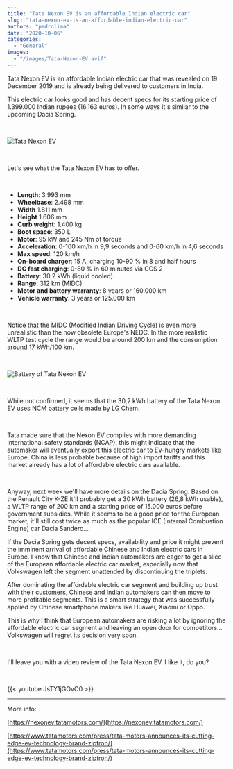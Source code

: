 ```yaml
---
title: "Tata Nexon EV is an affordable Indian electric car"
slug: "tata-nexon-ev-is-an-affordable-indian-electric-car"
authors: "pedrolima"
date: "2020-10-06"
categories:
  - "General"
images:
  - "/images/Tata-Nexon-EV.avif"
---
```


Tata Nexon EV is an affordable Indian electric car that was revealed on 19 December 2019 and is already being delivered to customers in India.

This electric car looks good and has decent specs for its starting price of 1.399.000 Indian rupees (16.163 euros). In some ways it's similar to the upcoming Dacia Spring.

 

![Tata Nexon EV](images/Tata-Nexon-EV.avif)

 

Let's see what the Tata Nexon EV has to offer.

 

- **Length**: 3.993 mm
- **Wheelbase**: 2.498 mm
- **Width** 1.811 mm
- **Height** 1.606 mm
- **Curb weight**: 1.400 kg
- **Boot space**: 350 L
- **Motor**: 95 kW and 245 Nm of torque
- **Acceleration**: 0-100 km/h in 9,9 seconds and 0-60 km/h in 4,6 seconds
- **Max speed**: 120 km/h
- **On-board charger**: 15 A, charging 10-90 % in 8 and half hours
- **DC fast charging**: 0-80 % in 60 minutes via CCS 2
- **Battery**: 30,2 kWh (liquid cooled)
- **Range**: 312 km (MIDC)
- **Motor and battery warranty**: 8 years or 160.000 km
- **Vehicle warranty**: 3 years or 125.000 km

 

Notice that the MIDC (Modified Indian Driving Cycle) is even more unrealistic than the now obsolete Europe's NEDC. In the more realistic WLTP test cycle the range would be around 200 km and the consumption around 17 kWh/100 km.

 

![Battery of Tata Nexon EV](images/Battery-of-Tata-Nexon-EV.avif)

 

While not confirmed, it seems that the 30,2 kWh battery of the Tata Nexon EV uses NCM battery cells made by LG Chem.

 

Tata made sure that the Nexon EV complies with more demanding international safety standards (NCAP), this might indicate that the automaker will eventually export this electric car to EV-hungry markets like Europe. China is less probable because of high import tariffs and this market already has a lot of affordable electric cars available.

 

Anyway, next week we'll have more details on the Dacia Spring. Based on the Renault City K-ZE it'll probably get a 30 kWh battery (26,8 kWh usable), a WLTP range of 200 km and a starting price of 15.000 euros before government subsidies. While it seems to be a good price for the European market, it'll still cost twice as much as the popular ICE (Internal Combustion Engine) car Dacia Sandero...

If the Dacia Spring gets decent specs, availability and price it might prevent the imminent arrival of affordable Chinese and Indian electric cars in Europe. I know that Chinese and Indian automakers are eager to get a slice of the European affordable electric car market, especially now that Volkswagen left the segment unattended by discontinuing the triplets.

After dominating the affordable electric car segment and building up trust with their customers, Chinese and Indian automakers can then move to more profitable segments. This is a smart strategy that was successfully applied by Chinese smartphone makers like Huawei, Xiaomi or Oppo.

This is why I think that European automakers are risking a lot by ignoring the affordable electric car segment and leaving an open door for competitors... Volkswagen will regret its decision very soon.

 

I'll leave you with a video review of the Tata Nexon EV. I like it, do you?

 

{{< youtube JsTY1jGOvO0 >}}

---

More info:

[https://nexonev.tatamotors.com/](https://nexonev.tatamotors.com/)

[https://www.tatamotors.com/press/tata-motors-announces-its-cutting-edge-ev-technology-brand-ziptron/](https://www.tatamotors.com/press/tata-motors-announces-its-cutting-edge-ev-technology-brand-ziptron/)
